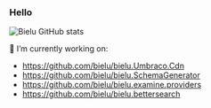 ### Hello
![Bielu GitHub stats](https://github-readme-stats.vercel.app/api?username=bielu&hide=contribs,prs)

🔭 I’m currently working on:
- https://github.com/bielu/bielu.Umbraco.Cdn
- https://github.com/bielu/bielu.SchemaGenerator
- https://github.com/bielu/bielu.examine.providers
- https://github.com/bielu/bielu.bettersearch
<!--
**bielu/bielu** is a ✨ _special_ ✨ repository because its `README.md` (this file) appears on your GitHub profile.

Here are some ideas to get you started:

- 🔭 I’m currently working on ...
- 🌱 I’m currently learning ...
- 👯 I’m looking to collaborate on ...
- 🤔 I’m looking for help with ...
- 💬 Ask me about ...
- 📫 How to reach me: ...
- 😄 Pronouns: ...
- ⚡ Fun fact: ...
-->
